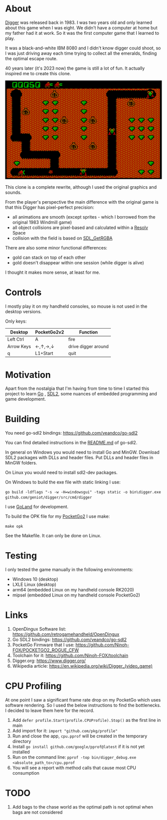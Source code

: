 # About

[Digger](https://en.wikipedia.org/wiki/Digger_(video_game)) was released back in 1983.
I was two years old and only learned about this game when I was eight.
We didn't have a computer at home but my father had it at work.
So it was the first computer game that I learned to play.

It was a black-and-white IBM 8080 and I didn't know digger could shoot,
so I was just driving away each time trying to collect all the emeralds,
finding the optimal escape route.

40 years later (it's 2023 now) the game is still a lot of fun.
It actually inspired me to create this clone.

![Digger](screenshots/main.png)

This clone is a complete rewrite,
although I used the original graphics and sounds.

From the player's perspective the main difference with the original game is that this Digger has pixel-perfect
precision:

- all animations are smooth (except sprites - which I borrowed from the original 1983 Windmill game)
- all object collisions are pixel-based and calculated within a [Resolv](github.com/solarlune/resolv) Space
- collision with the field is based on [SDL_GetRGBA](https://wiki.libsdl.org/SDL2/SDL_GetRGBA)

There are also some minor functional differences:

- gold can stack on top of each other
- gold doesn't disappear within one session (while digger is alive)

I thought it makes more sense, at least for me.

# Controls

I mostly play it on my handheld consoles, so mouse is not used in the desktop versions.

Only keys:

| Desktop    | PocketGo2v2 | Function            |
|------------|-------------|---------------------|
| Left Ctrl  | A           | fire                |
| Arrow Keys | ←,↑,→,↓     | drive digger around |  
| q          | L1+Start    | quit                |  

# Motivation

Apart from the nostalgia that I'm having from time to time I started this project to learn [Go](https://go.dev/)
, [SDL2](https://www.libsdl.org/), some nuances of embedded
programming and game development.

# Building

You need go-sdl2 bindings: https://github.com/veandco/go-sdl2

You can find detailed instructions in the [README.md](https://github.com/veandco/go-sdl2/blob/master/README.md) of
go-sdl2.

In general on Windows you would need to install Go and MinGW.
Download SDL2 packages with DLLs and header files.
Put DLLs and header files in MinGW folders.

On Linux you would need to install sdl2-dev packages.

On Windows to build the exe file with static linking I use:

`go build -ldflags "-s -w -H=windowsgui" -tags static -o bin\digger.exe github.com/geniot/digger/src/cmd/digger`

I use [GoLand](https://www.jetbrains.com/go/) for development.

To build the OPK file for my [PocketGo2](https://wagnerstechtalk.com/pg2/) I use make:

`make opk`

See the Makefile. It can only be done on Linux.

# Testing

I only tested the game manually in the following environments:

- Windows 10 (desktop)
- LXLE Linux (desktop)
- arm64 (embedded Linux on my handheld console RK2020)
- mipsel (embedded Linux on my handheld console PocketGo2)

# Links

1. OpenDingux Software list: https://github.com/retrogamehandheld/OpenDingux
2. Go SDL2 bindings: https://github.com/veandco/go-sdl2
3. PocketGo Firmware that I use: https://github.com/Ninoh-FOX/POCKETGO2_ROGUE_CFW
4. Toolchain for it: https://github.com/Ninoh-FOX/toolchain
5. Digger.org: https://www.digger.org/
6. Wikipedia article: https://en.wikipedia.org/wiki/Digger_(video_game)

# CPU Profiling

At one point I saw a significant frame rate drop on my PocketGo which uses software rendering.
So I used the below instructions to find the bottlenecks. I decided to leave them here for the record.

1. Add `defer profile.Start(profile.CPUProfile).Stop()` as the first line in main
2. Add import for it: `import "github.com/pkg/profile"`
3. Run and close the app, `cpu.pprof` will be created in the temporary directory
4. Install `go install github.com/google/pprof@latest` if it is not yet installed
5. Run on the command line: `pprof -top bin/digger_debug.exe <absolute_path_to>/cpu.pprof`
6. You will see a report with method calls that cause most CPU consumption

# TODO

1. Add bags to the chase world as the optimal path is not optimal when bags are not considered